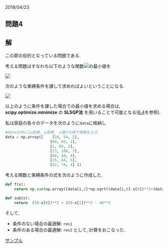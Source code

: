 2018/04/23
## 問題4

## 解
この節の目的となっている問題である.

考える問題はすなわち以下のような関数<img src="https://latex.codecogs.com/gif.latex?f"/>の最小値を

<img src="https://latex.codecogs.com/gif.latex?f(x,y)=\sum_{i=1}^{7}w_i\sqrt{(x_i-x)^2&plus;(y_i-y)^2}"/>

次のような束縛条件を課して求めればよいということになる.

<img src="https://latex.codecogs.com/gif.latex?(50-x)^2&plus;(50-y)^2\ge40^2"/>

以上のように条件を課した場合での最小値を求める場合は, **scipy.optimize.minimize** の **SLSQP法** を用いることで可能となる([6.4](./../sample_code/6/6_4.py)を参照).

私は家庭の各々のデータを次のように```data```に格納し
```python
#dataの中に[x座標, y座標, 人数]の順で情報を入力
data = np.array([    [24, 54, 2],
                    [60, 63, 1],
                    [1, 84, 2],
                    [23, 100, 3],
                    [84, 48, 4],
                    [15, 64, 5],
                    [52, 74, 4] ])
```

考える関数と束縛条件の式を次のように作成した.

```python
def f(x):
    return np.sum(np.array([data[i,2]*np.sqrt((data[i,0]-x[0])**2+(data[i,1]-x[1])**2) for i in range(len(data))]))
```

```python
def sub(x):
    return  (50-x[0])**2 + (50-x[1])**2 - 40**2
```

そして,
* 条件のない場合の最適解: ```res1```
* 条件のある場合の最適解: ```res2```
として, 計算をおこなった.

[サンプル](code_example/problem_4.py)
